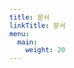 ```yaml
---
title: 문서
linkTitle: 문서
menu:
  main:
    weight: 20
---
```


<script>
    location.href = "/7.6/docs/"
</script>

